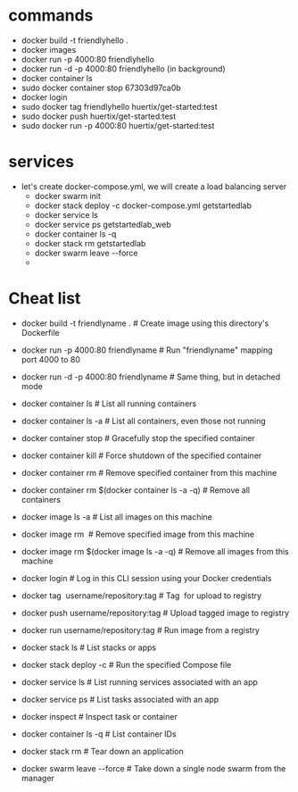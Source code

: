 # commands

 - docker build -t friendlyhello .
 - docker images
 - docker run -p 4000:80 friendlyhello
 - docker run -d -p 4000:80 friendlyhello  (in background)
 - docker container ls
 - sudo docker container stop 67303d97ca0b
 - docker login
 - sudo docker tag friendlyhello huertix/get-started:test
 - sudo docker push huertix/get-started:test
 - sudo docker run -p 4000:80 huertix/get-started:test



# services

 - let's create docker-compose.yml, we will create a load balancing server
	 - docker swarm init
	 - docker stack deploy -c docker-compose.yml getstartedlab
	 - docker service ls
	 - docker service ps getstartedlab_web
	 - docker container ls -q
	 - docker stack rm getstartedlab
	 - docker swarm leave --force
	 - 



# Cheat list

- docker build -t friendlyname .  # Create image using this directory's Dockerfile
- docker run -p 4000:80 friendlyname  # Run "friendlyname" mapping port 4000 to 80
- docker run -d -p 4000:80 friendlyname         # Same thing, but in detached mode
- docker container ls                                # List all running containers
- docker container ls -a             # List all containers, even those not running
- docker container stop <hash>           # Gracefully stop the specified container
- docker container kill <hash>         # Force shutdown of the specified container
- docker container rm <hash>        # Remove specified container from this machine
- docker container rm $(docker container ls -a -q)         # Remove all containers
- docker image ls -a                             # List all images on this machine
- docker image rm <image id>            # Remove specified image from this machine
- docker image rm $(docker image ls -a -q)   # Remove all images from this machine
- docker login             # Log in this CLI session using your Docker credentials
- docker tag <image> username/repository:tag  # Tag <image> for upload to registry
- docker push username/repository:tag            # Upload tagged image to registry
- docker run username/repository:tag                   # Run image from a registry

- docker stack ls                                            # List stacks or apps
- docker stack deploy -c <composefile> <appname>  # Run the specified Compose file
- docker service ls                 # List running services associated with an app
- docker service ps <service>                  # List tasks associated with an app
- docker inspect <task or container>                   # Inspect task or container
- docker container ls -q                                      # List container IDs
- docker stack rm <appname>                             # Tear down an application
- docker swarm leave --force      # Take down a single node swarm from the manager